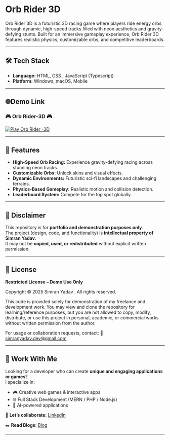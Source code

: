 # Orb Rider 3D
Orb Rider 3D is a futuristic 3D racing game where players ride energy orbs through dynamic, high-speed tracks filled with neon aesthetics and gravity-defying stunts. Built for an immersive gameplay experience, Orb Rider 3D features realistic physics, customizable orbs, and competitive leaderboards.

---
## 🛠️ Tech Stack
- **Language:** HTML, CSS , JavaScript (Typescript)
- **Platform:** Windows, macOS, Mobile

---
##  🌐Demo Link

###  🎮 Orb Rider-3D 🎮
[![Play Orb Rider -3D](https://img.shields.io/badge/Play-Now-blue?style=for-the-badge)](https://orb-rider-3-d.vercel.app/)

---

## 🚀 Features
- **High-Speed Orb Racing:** Experience gravity-defying racing across stunning neon tracks.
- **Customizable Orbs:** Unlock skins and visual effects.
- **Dynamic Environments:** Futuristic sci-fi landscapes and challenging terrains.
- **Physics-Based Gameplay:** Realistic motion and collision detection.
- **Leaderboard System:** Compete for the top spot globally.

---
## 🚧 Disclaimer
This repository is for **portfolio and demonstration purposes only**.  
The project (design, code, and functionality) is **intellectual property of Simran Yadav**.  
It may not be **copied, used, or redistributed** without explicit written permission.  

---

## 📜 License
**Restricted License – Demo Use Only**

Copyright © 2025 Simran Yadav .
All rights reserved.

This code is provided solely for demonstration of my freelance and development work.
You may view and clone the repository for learning/reference purposes,
but you are not allowed to copy, modify, distribute, or use this project in personal, academic, or commercial works without written permission from the author.

For usage or collaboration requests, contact:
📧 simranyadav.dev@gmail.com

---
## 🤝 Work With Me
Looking for a developer who can create **unique and engaging applications or games**?  
I specialize in:  
- 🎮 Creative web games & interactive apps  
- 🌐 Full Stack Development (MERN / PHP / Node.js)  
- 🤖 AI-powered applications  

📩 **Let’s collaborate:** [LinkedIn](https://linkedin.com/in/simran-yadav-dev)

✒️ **Read Blogs:** [Blog](https://hashnode.com/@cymrynverse)


---



## 
